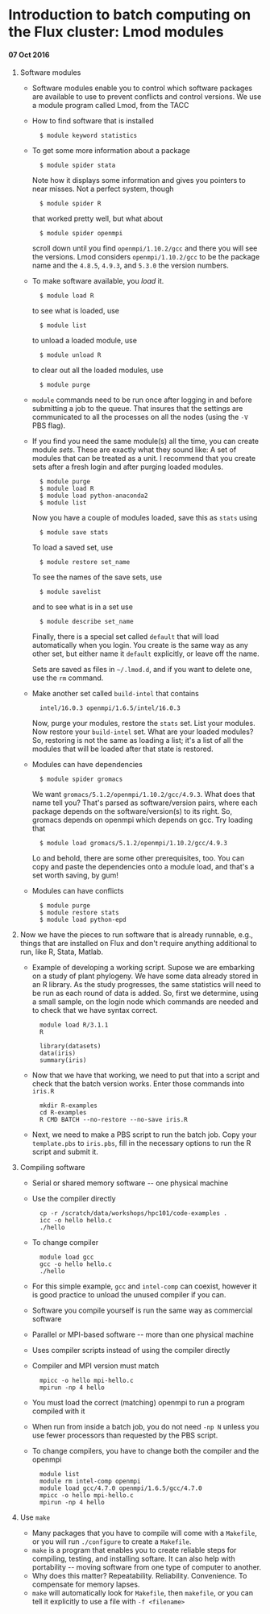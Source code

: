 # Introduction to batch computing on the Flux cluster:  Lmod modules

#### 07 Oct 2016

1. Software modules
    + Software modules enable you to control which software packages are available
      to use to prevent conflicts and control versions.  We use a module program
      called Lmod, from the TACC
    + How to find software that is installed

            $ module keyword statistics

    + To get some more information about a package

            $ module spider stata

      Note how it displays some information and gives you pointers to near misses.
      Not a perfect system, though

            $ module spider R

      that worked pretty well, but what about

            $ module spider openmpi

      scroll down until you find `openmpi/1.10.2/gcc` and there you will see the
      versions.  Lmod considers `openmpi/1.10.2/gcc` to be the package name and
      the `4.8.5`, `4.9.3`, and `5.3.0` the version numbers.
    + To make software available, you _load_ it.

            $ module load R

      to see what is loaded, use

            $ module list

      to unload a loaded module, use

            $ module unload R

      to clear out all the loaded modules, use

            $ module purge

    + `module` commands need to be run once after logging in and before submitting
      a job to the queue.  That insures that the settings are communicated to all
      the processes on all the nodes (using the `-V` PBS flag).

    + If you find you need the same module(s) all the time, you can create module
      _sets_.  These are exactly what they sound like:  A set of modules that can
      be treated as a unit.  I recommend that you create sets after a fresh login
      and after purging loaded modules.

            $ module purge
            $ module load R
            $ module load python-anaconda2
            $ module list

      Now you have a couple of modules loaded, save this as `stats` using

            $ module save stats

      To load a saved set, use

            $ module restore set_name

      To see the names of the save sets, use

            $ module savelist

      and to see what is in a set use

            $ module describe set_name

      Finally, there is a special set called `default` that will load automatically
      when you login.  You create is the same way as any other set, but either name
      it `default` explicitly, or leave off the name.

      Sets are saved as files in `~/.lmod.d`, and if you want to delete one, use the
      `rm` command.

    + Make another set called `build-intel` that contains

            intel/16.0.3 openmpi/1.6.5/intel/16.0.3

      Now, purge your modules, restore the `stats` set.  List your modules.
      Now restore your `build-intel` set.  What are your loaded modules?  So,
      restoring is not the same as loading a list; it's a list of all the modules
      that will be loaded after that state is restored.

    + Modules can have dependencies
    
            $ module spider gromacs

      We want `gromacs/5.1.2/openmpi/1.10.2/gcc/4.9.3`.  What does that name tell
      you?  That's parsed as software/version pairs, where each package depends on
      the software/version(s) to its right.  So, gromacs depends on openmpi which
      depends on gcc.  Try loading that

            $ module load gromacs/5.1.2/openmpi/1.10.2/gcc/4.9.3

      Lo and behold, there are some other prerequisites, too.  You can copy and paste
      the dependencies onto a module load, and that's a set worth saving, by gum!

    + Modules can have conflicts
    
            $ module purge
            $ module restore stats
            $ module load python-epd

1. Now we have the pieces to run software that is already runnable, e.g., things that are
   installed on Flux and don't require anything additional to run, like R, Stata, Matlab.

    + Example of developing a working script.  Supose we are embarking on a study of
      plant phylogeny.  We have some data already stored in an R library.  As the study
      progresses, the same statistics will need to be run as each round of data is added.
      So, first we determine, using a small sample, on the login node which commands are
      needed and to check that we have syntax correct.

            module load R/3.1.1
            R

            library(datasets)
            data(iris)
            summary(iris)

    + Now that we have that working, we need to put that into a script and check that the
      batch version works.  Enter those commands into `iris.R`

            mkdir R-examples
            cd R-examples
            R CMD BATCH --no-restore --no-save iris.R

    + Next, we need to make a PBS script to run the batch job.  Copy your `template.pbs`
      to `iris.pbs`, fill in the necessary options to run the R script and submit it.

1. Compiling software
    + Serial or shared memory software -- one physical machine
    + Use the compiler directly

            cp -r /scratch/data/workshops/hpc101/code-examples .
            icc -o hello hello.c
            ./hello

    + To change compiler

            module load gcc
            gcc -o hello hello.c
            ./hello

    + For this simple example, `gcc` and `intel-comp` can coexist, however it
      is good practice to unload the unused compiler if you can.

    + Software you compile yourself is run the same way as commercial software
    
    + Parallel or MPI-based software -- more than one physical machine
    + Uses compiler scripts instead of using the compiler directly
    + Compiler and MPI version must match

            mpicc -o hello mpi-hello.c
            mpirun -np 4 hello

    + You must load the correct (matching) openmpi to run a program compiled with it
    + When run from inside a batch job, you do not need `-np N` unless you use fewer
      processors than requested by the PBS script.
    + To change compilers, you have to change both the compiler and the openmpi

            module list
            module rm intel-comp openmpi
            module load gcc/4.7.0 openmpi/1.6.5/gcc/4.7.0
            mpicc -o hello mpi-hello.c
            mpirun -np 4 hello

1. Use `make`
    + Many packages that you have to compile will come with a `Makefile`, or you
      will run `./configure` to create a `Makefile`.
    + `make` is a program that enables you to create reliable steps for compiling,
      testing, and installing softare.  It can also help with portability -- moving
      software from one type of computer to another.
    + Why does this matter?  Repeatability.  Reliability.  Convenience.  To compensate
      for memory lapses.
    + `make` will automatically look for `Makefile`, then `makefile`, or you can tell
      it explicitly to use a file with `-f <filename>`

